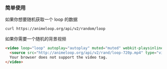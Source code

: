 ### 简单使用

如果你想要随机获取一个 loop 的数据

```bash
curl https://animeloop.org/api/v2/random/loop
```

如果你需要一个随机的背景视频

```html
<video loop="loop" autoplay="autoplay" muted="muted" webkit-playsinline="" playsinline="" preload="">
  <source src="http://animeloop.org/api/v2/rand/loop-720p.mp4" type="video/mp4">
  Your browser does not support the video tag.
</video>
```

